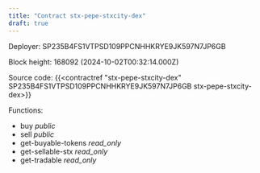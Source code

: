 ```yaml
---
title: "Contract stx-pepe-stxcity-dex"
draft: true
---
```

Deployer: SP235B4FS1VTPSD109PPCNHHKRYE9JK597N7JP6GB


 



Block height: 168092 (2024-10-02T00:32:14.000Z)

Source code: {{<contractref "stx-pepe-stxcity-dex" SP235B4FS1VTPSD109PPCNHHKRYE9JK597N7JP6GB stx-pepe-stxcity-dex>}}

Functions:

* buy _public_
* sell _public_
* get-buyable-tokens _read_only_
* get-sellable-stx _read_only_
* get-tradable _read_only_
